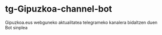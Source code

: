 # tg-Gipuzkoa-channel-bot
Gipuzkoa.eus webguneko aktualitatea telegrameko kanalera bidaltzen duen Bot sinplea
